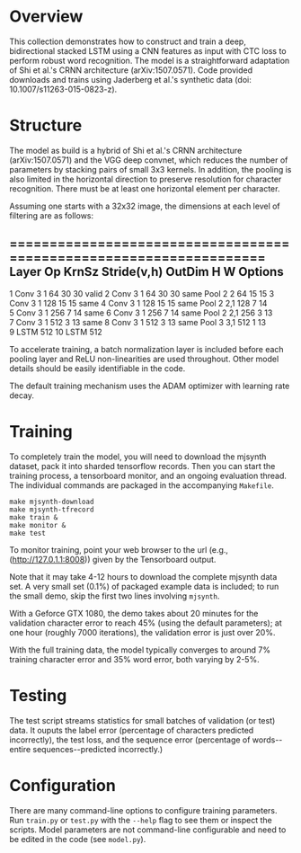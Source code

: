 # Overview

This collection demonstrates how to construct and train a deep,
bidirectional stacked LSTM using a CNN features as input with CTC loss
to perform robust word recognition. The model is a straightforward
adaptation of Shi et al.'s CRNN architecture (arXiv:1507.0571). Code
provided downloads and trains using Jaderberg et al.'s synthetic data
(doi: 10.1007/s11263-015-0823-z).



# Structure

The model as build is a hybrid of Shi et al.'s CRNN architecture
(arXiv:1507.0571) and the VGG deep convnet, which reduces the number
of parameters by stacking pairs of small 3x3 kernels. In addition, the
pooling is also limited in the horizontal direction to preserve
resolution for character recognition. There must be at least one
horizontal element per character.

Assuming one starts with a 32x32 image, the dimensions at each level
of filtering are as follows:


===================================================================
Layer   Op      KrnSz  Stride(v,h) OutDim   H       W       Options
-------------------------------------------------------------------
1       Conv    3      1            64      30      30      valid
2       Conv    3      1            64      30      30      same
        Pool    2      2            64      15      15
3       Conv    3      1           128      15      15      same
4       Conv    3      1           128      15      15      same
        Pool    2      2,1         128       7      14      
5       Conv    3      1           256       7      14      same
6       Conv    3      1           256       7      14      same
        Pool    2      2,1         256       3      13      
7       Conv    3      1           512       3      13      same
8       Conv    3      1           512       3      13      same
        Pool    3      3,1         512       1      13       
9       LSTM                       512
10      LSTM                       512

To accelerate training, a batch normalization layer is included before
each pooling layer and ReLU non-linearities are used throughout. Other
model details should be easily identifiable in the code.

The default training mechanism uses the ADAM optimizer with learning
rate decay.

# Training

To completely train the model, you will need to download the mjsynth
dataset, pack it into sharded tensorflow records. Then you can start
the training process, a tensorboard monitor, and an ongoing evaluation
thread. The individual commands are packaged in the accompanying `Makefile`.

    make mjsynth-download
    make mjsynth-tfrecord
    make train &
    make monitor &
    make test

To monitor training, point your web browser to the url (e.g.,
(http://127.0.1.1:8008)) given by the Tensorboard output.

Note that it may take 4-12 hours to download the complete mjsynth data
set. A very small set (0.1%) of packaged example data is included; to
run the small demo, skip the first two lines involving `mjsynth`.

With a Geforce GTX 1080, the demo takes about 20 minutes for the
validation character error to reach 45% (using the default
parameters); at one hour (roughly 7000 iterations), the validation
error is just over 20%.

With the full training data, the model typically converges to around
7% training character error and 35% word error, both varying by 2-5%.

# Testing

The test script streams statistics for small batches of validation (or test) data. It ouputs the label error (percentage of characters predicted incorrectly), the test loss, and the sequence error (percentage of words--entire sequences--predicted incorrectly.)

# Configuration

There are many command-line options to configure training
parameters. Run `train.py` or `test.py` with the `--help` flag to see
them or inspect the scripts. Model parameters are not command-line
configurable and need to be edited in the code (see `model.py`).
